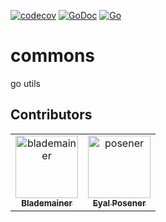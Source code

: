 [![codecov](https://codecov.io/gh/blademainer/commons/branch/master/graph/badge.svg)](https://codecov.io/gh/blademainer/commons)
[![GoDoc](https://img.shields.io/badge/pkg.go.dev-doc-blue)](http://pkg.go.dev/github.com/blademainer/commons)
[![Go](https://github.com/blademainer/commons/workflows/Go/badge.svg)](https://github.com/blademainer/commons/actions)
# commons
go utils

## Contributors

<!-- readme: contributors -start --> 
<table>
<tr>
    <td align="center">
        <a href="https://github.com/blademainer">
            <img src="https://avatars0.githubusercontent.com/u/3396459?v=4" width="100;" alt="blademainer"/>
            <br />
            <sub><b>Blademainer</b></sub>
        </a>
    </td>
    <td align="center">
        <a href="https://github.com/posener">
            <img src="https://avatars0.githubusercontent.com/u/919294?v=4" width="100;" alt="posener"/>
            <br />
            <sub><b>Eyal Posener</b></sub>
        </a>
    </td></tr>
</table>
<!-- readme: contributors -end --> 